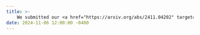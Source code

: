 ```yaml
---
title: >-
    We submitted our <a href="https://arxiv.org/abs/2411.04202" target="_blank">Paper</a> for review: <em>"Observability and Generalized Sensor Placement for Nonlinear Quality Models in Drinking Water Networks,"</em> led by Mohamad Kazma, who did impressive work as usual!
date: 2024-11-06 12:00:00 -0400
---
```

